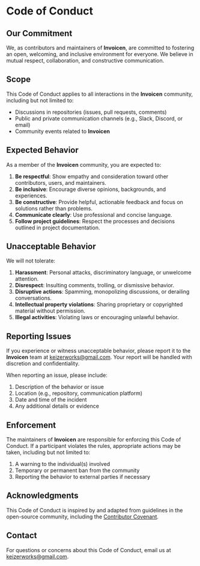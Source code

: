 # Code of Conduct

## Our Commitment
We, as contributors and maintainers of **Invoicen**, are committed to fostering an open, welcoming, and inclusive environment for everyone. We believe in mutual respect, collaboration, and constructive communication.

## Scope
This Code of Conduct applies to all interactions in the **Invoicen** community, including but not limited to:
- Discussions in repositories (issues, pull requests, comments)
- Public and private communication channels (e.g., Slack, Discord, or email)
- Community events related to **Invoicen**

## Expected Behavior
As a member of the **Invoicen** community, you are expected to:
1. **Be respectful**: Show empathy and consideration toward other contributors, users, and maintainers.
2. **Be inclusive**: Encourage diverse opinions, backgrounds, and experiences.
3. **Be constructive**: Provide helpful, actionable feedback and focus on solutions rather than problems.
4. **Communicate clearly**: Use professional and concise language.
5. **Follow project guidelines**: Respect the processes and decisions outlined in project documentation.

## Unacceptable Behavior
We will not tolerate:
1. **Harassment**: Personal attacks, discriminatory language, or unwelcome attention.
2. **Disrespect**: Insulting comments, trolling, or dismissive behavior.
3. **Disruptive actions**: Spamming, monopolizing discussions, or derailing conversations.
4. **Intellectual property violations**: Sharing proprietary or copyrighted material without permission.
5. **Illegal activities**: Violating laws or encouraging unlawful behavior.

## Reporting Issues
If you experience or witness unacceptable behavior, please report it to the **Invoicen** team at [keizerworks@gmail.com](mailto:keizerworks@gmail.com). Your report will be handled with discretion and confidentiality.

When reporting an issue, please include:
1. Description of the behavior or issue
2. Location (e.g., repository, communication platform)
3. Date and time of the incident
4. Any additional details or evidence

## Enforcement
The maintainers of **Invoicen** are responsible for enforcing this Code of Conduct. If a participant violates the rules, appropriate actions may be taken, including but not limited to:
1. A warning to the individual(s) involved
2. Temporary or permanent ban from the community
3. Reporting the behavior to external parties if necessary

## Acknowledgments
This Code of Conduct is inspired by and adapted from guidelines in the open-source community, including the [Contributor Covenant](https://www.contributor-covenant.org).

## Contact
For questions or concerns about this Code of Conduct, email us at [keizerworks@gmail.com](mailto:keizerworks@gmail.com).
